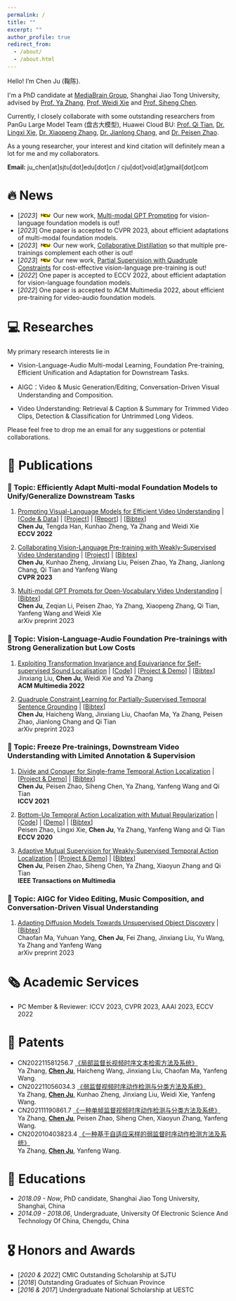 ```yaml
---
permalink: /
title: ""
excerpt: ""
author_profile: true
redirect_from: 
  - /about/
  - /about.html
---
```


<span class='anchor' id='about-me'></span>

Hello! I’m Chen Ju (鞠陈).

I'm a PhD candidate at <a href="https://mediabrain.sjtu.edu.cn/">MediaBrain Group</a>, Shanghai Jiao Tong University, advised by <a href="https://mediabrain.sjtu.edu.cn/yazhang/">Prof. Ya Zhang</a>, <a href="https://weidixie.github.io/">Prof. Weidi Xie</a> and <a href="https://siheng-chen.github.io/">Prof. Siheng Chen</a>.  

Currently, I closely collaborate with some outstanding researchers from PanGu Large Model Team (盘古大模型), Huawei Cloud BU: 
<a href="https://scholar.google.com/citations?user=61b6eYkAAAAJ">Prof. Qi Tian</a>, <a href="https://scholar.google.com/citations?user=EEMm7hwAAAAJ&hl=zh-CN&oi=ao">Dr. Lingxi Xie</a>, <a href="https://scholar.google.com.hk/citations?user=Ud6aBAcAAAAJ&hl=zh-CN&oi=ao">Dr. Xiaopeng Zhang</a>, <a href="https://scholar.google.com.hk/citations?user=RDwnNsQAAAAJ&hl=zh-CN&oi=ao">Dr. Jianlong Chang</a>, and <a href="https://scholar.google.com.hk/citations?user=hCr8Km8AAAAJ&hl=zh-CN&oi=ao">Dr. Peisen Zhao</a>.

As a young researcher, your interest and kind citation will definitely mean a lot for me and my collaborators.

**Email:** ju_chen[at]sjtu[dot]edu[dot]cn / cju[dot]void[at]gmail[dot]com    



# 🔥 News
- [*2023*] ![new paper](/images/new.gif) Our new work, [Multi-modal GPT Prompting](https://arxiv.org/pdf/2303.11732.pdf) for vision-language foundation models is out!
- [*2023*] One paper is accepted to CVPR 2023, about efficient adaptations of multi-modal foundation models.
- [*2023*] ![new paper](/images/new.gif) Our new work, [Collaborative Distillation](https://arxiv.org/pdf/2212.09335.pdf) so that multiple pre-trainings complement each other is out!
- [*2023*] ![new paper](/images/new.gif) Our new work, [Partial Supervision with Quadruple Constraints](https://arxiv.org/pdf/2302.09850.pdf) for cost-effective vision-language pre-training is out!
- [*2022*] One paper is accepted to ECCV 2022, about efficient adaptation for vision-language foundation models.  
- [*2022*] One paper is accepted to ACM Multimedia 2022, about efficient pre-training for video-audio foundation models.     


# 💻 Researches

My primary research interests lie in 

- Vision-Language-Audio Multi-modal Learning, Foundation Pre-training, Efficient Unification and Adaptation for Downstream Tasks.

- AIGC：Video & Music Generation/Editing, Conversation-Driven Visual Understanding and Composition.

- Video Understanding: Retrieval & Caption & Summary for Trimmed Video Clips, Detection & Classification for Untrimmed Long Videos.

Please feel free to drop me an email for any suggestions or potential collaborations.



# 📝 Publications 
### 📒 Topic: Efficiently Adapt Multi-modal Foundation Models to Unify/Generalize Downstream Tasks
1. [Prompting Visual-Language Models for Efficient Video Understanding](https://arxiv.org/pdf/2112.04478.pdf) \| [[Code & Data](https://github.com/ju-chen/Efficient-Prompt)]  \|  [[Project](https://ju-chen.github.io/efficient-prompt/)]  \| [[Report](https://mp.weixin.qq.com/s/F8RGa0IQyljfue3fAxvATw)]  \| [[Bibtex](./CITE/cite_prompt.txt)]                                 
**Chen Ju**, Tengda Han, Kunhao Zheng, Ya Zhang and Weidi Xie  
**ECCV 2022**  

1. [Collaborating Vision-Language Pre-training with Weakly-Supervised Video Understanding](https://arxiv.org/pdf/2212.09335.pdf)  \|  [[Project](https://ju-chen.github.io/efficient-prompt/)]  \| [[Bibtex](./CITE/cite_distilling.txt)]                                 
**Chen Ju**, Kunhao Zheng, Jinxiang Liu, Peisen Zhao, Ya Zhang, Jianlong Chang, Qi Tian and Yanfeng Wang      
**CVPR 2023** 

1. [Multi-modal GPT Prompts for Open-Vocabulary Video Understanding](https://arxiv.org/pdf/2212.09335.pdf)   \| [[Bibtex](./CITE/cite_map.txt)]                                                        
**Chen Ju**, Zeqian Li, Peisen Zhao, Ya Zhang, Xiaopeng Zhang, Qi Tian, Yanfeng Wang and Weidi Xie     
arXiv preprint 2023


### 📒 Topic: Vision-Language-Audio Foundation Pre-trainings with Strong Generalization but Low Costs
1. [Exploiting Transformation Invariance and Equivariance for Self-supervised Sound Localisation](https://arxiv.org/pdf/2206.12772.pdf)  \|  [[Code](https://github.com/jinxiang-liu/SSL-TIE)] \| [[Project & Demo](https://jinxiang-liu.github.io/SSL-TIE/)]  \| [[Bibtex](./CITE/cite_audio.txt)]                                                           
Jinxiang Liu, **Chen Ju**, Weidi Xie and Ya Zhang         
**ACM Multimedia 2022**   

1. [Quadruple Constraint Learning for Partially-Supervised Temporal Sentence Grounding](https://arxiv.org/pdf/2302.09850.pdf)  \| [[Bibtex](./CITE/cite_partial.txt)]            
**Chen Ju**, Haicheng Wang, Jinxiang Liu, Chaofan Ma, Ya Zhang, Peisen Zhao, Jianlong Chang and Qi Tian          
arXiv preprint 2023


### 📒 Topic: Freeze Pre-trainings, Downstream Video Understanding with Limited Annotation & Supervision
1. [Divide and Conquer for Single-frame Temporal Action Localization](https://openaccess.thecvf.com/content/ICCV2021/papers/Ju_Divide_and_Conquer_for_Single-Frame_Temporal_Action_Localization_ICCV_2021_paper.pdf)  \|  [[Project & Demo](https://voide1220.github.io/divide_conquer/)]   \|  [[Bibtex](./CITE/cite_divide.txt)]             
**Chen Ju**, Peisen Zhao, Siheng Chen, Ya Zhang, Yanfeng Wang and Qi Tian                
**ICCV 2021** 

1. [Bottom-Up Temporal Action Localization with
Mutual Regularization](https://www.ecva.net/papers/eccv_2020/papers_ECCV/papers/123530528.pdf) \| [[Code](https://github.com/PeisenZhao/Bottom-Up-TAL-with-MR)]  \|  [[Demo](https://voide1220.github.io/adapter/)]  \|  [[Bibtex](./CITE/cite_bottom.txt)]               
Peisen Zhao, Lingxi Xie, **Chen Ju**, Ya Zhang, Yanfeng Wang and Qi Tian               
**ECCV 2020** 

1. [Adaptive Mutual Supervision for
Weakly-Supervised Temporal Action Localization](https://ieeexplore.ieee.org/stamp/stamp.jsp?tp=&arnumber=9920676)  \|  [[Project & Demo](https://voide1220.github.io/adapter/)]  \|   [[Bibtex](./CITE/cite_adaptive.txt)]            
**Chen Ju**, Peisen Zhao, Siheng Chen, Ya Zhang, Xiaoyun Zhang and Qi Tian               
**IEEE Transactions on Multimedia** 


### 📒 Topic: AIGC for Video Editing, Music Composition, and Conversation-Driven Visual Understanding
1. [Adapting Diffusion Models Towards Unsupervised Object Discovery](https://arxiv.org/pdf/2303.09813.pdf)      \|  [[Bibtex](./CITE/cite_diffusion.txt)]                  
Chaofan Ma, Yuhuan Yang, **Chen Ju**, Fei Zhang, Jinxiang Liu, Yu Wang, Ya Zhang and Yanfeng Wang             
arXiv preprint 2023 



# 🗞️ Academic Services
- PC Member & Reviewer: ICCV 2023, CVPR 2023, AAAI 2023, ECCV 2022



# 📄 Patents
- CN202211581256.7 [《局部监督长视频时序文本检索方法及系统》](https://cprs.patentstar.com.cn/Search/Detail?ANE=9GHG6CEA9FCA9DEA9IEE9GGE9BGDAIBA9IBB9IBC9EAA9ICH)       
Ya Zhang, **<u>Chen Ju</u>**, Haicheng Wang, Jinxiang Liu, Chaofan Ma, Yanfeng Wang.       
- CN202211056034.3 [《弱监督视频时序动作检测与分类方法及系统》](https://cprs.patentstar.com.cn/Search/Detail?ANE=5CBA3BCAAHIA9GIH9FDA8CFA7FCA9HBEAGFA9CIB9EHFAHGA)       
Ya Zhang, **<u>Chen Ju</u>**, Kunhao Zheng, Jinxiang Liu, Weidi Xie, Yanfeng Wang.      
- CN202111190861.7 [《一种单帧监督视频时序动作检测与分类方法及系统》](https://cprs.patentstar.com.cn/Search/Detail?ANE=9IBC9FIE9HFF6BEA6DCA4BCA3ACAACGA9GFCDHFA9DFF6CDA)         
Ya Zhang, **<u>Chen Ju</u>**, Peisen Zhao, Siheng Chen, Xiaoyun Zhang, Yanfeng Wang.       
- CN202010403823.4 [《一种基于自适应采样的弱监督时序动作检测方法及系统》](https://cprs.patentstar.com.cn/Search/Detail?ANE=9AIB2ACA7BEA6GAA8HAA8EEA9BFB9HGE9FCB9AED9BGA9AGA)         
Ya Zhang, **<u>Chen Ju</u>**, Yanfeng Wang. 



# 📖 Educations
- *2018.09 - Now*, PhD candidate, Shanghai Jiao Tong University, Shanghai, China
- *2014.09 - 2018.06*, Undergraduate, University Of Electronic Science And Technology Of China, Chengdu, China



# 🎖 Honors and Awards
- [*2020 & 2022*] CMIC Outstanding Scholarship at SJTU
- [*2018*] Outstanding Graduates of Sichuan Province
- [*2016 & 2017*] Undergraduate National Scholarship at UESTC



